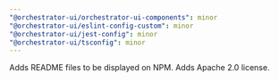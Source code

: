 ```yaml
---
"@orchestrator-ui/orchestrator-ui-components": minor
"@orchestrator-ui/eslint-config-custom": minor
"@orchestrator-ui/jest-config": minor
"@orchestrator-ui/tsconfig": minor
---
```


Adds README files to be displayed on NPM. Adds Apache 2.0 license.
